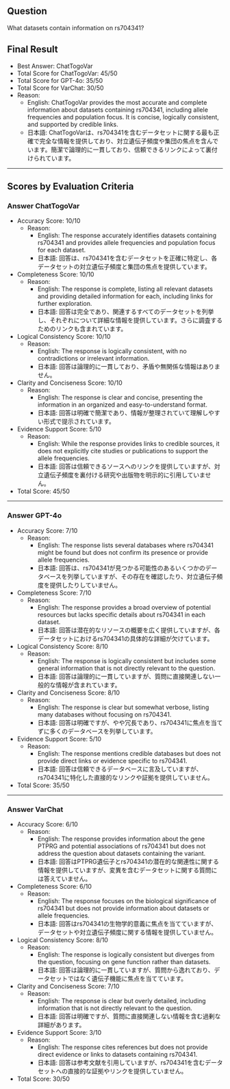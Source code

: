 ## Question

What datasets contain information on rs704341?

## Final Result

- Best Answer: ChatTogoVar
- Total Score for ChatTogoVar: 45/50
- Total Score for GPT-4o: 35/50
- Total Score for VarChat: 30/50
- Reason:
  - English: ChatTogoVar provides the most accurate and complete information about datasets containing rs704341, including allele frequencies and population focus. It is concise, logically consistent, and supported by credible links.
  - 日本語: ChatTogoVarは、rs704341を含むデータセットに関する最も正確で完全な情報を提供しており、対立遺伝子頻度や集団の焦点を含んでいます。簡潔で論理的に一貫しており、信頼できるリンクによって裏付けられています。

---

## Scores by Evaluation Criteria

### Answer ChatTogoVar
- Accuracy Score: 10/10
  - Reason: 
    - English: The response accurately identifies datasets containing rs704341 and provides allele frequencies and population focus for each dataset.
    - 日本語: 回答は、rs704341を含むデータセットを正確に特定し、各データセットの対立遺伝子頻度と集団の焦点を提供しています。
- Completeness Score: 10/10
  - Reason: 
    - English: The response is complete, listing all relevant datasets and providing detailed information for each, including links for further exploration.
    - 日本語: 回答は完全であり、関連するすべてのデータセットを列挙し、それぞれについて詳細な情報を提供しています。さらに調査するためのリンクも含まれています。
- Logical Consistency Score: 10/10
  - Reason: 
    - English: The response is logically consistent, with no contradictions or irrelevant information.
    - 日本語: 回答は論理的に一貫しており、矛盾や無関係な情報はありません。
- Clarity and Conciseness Score: 10/10
  - Reason: 
    - English: The response is clear and concise, presenting the information in an organized and easy-to-understand format.
    - 日本語: 回答は明確で簡潔であり、情報が整理されていて理解しやすい形式で提示されています。
- Evidence Support Score: 5/10
  - Reason: 
    - English: While the response provides links to credible sources, it does not explicitly cite studies or publications to support the allele frequencies.
    - 日本語: 回答は信頼できるソースへのリンクを提供していますが、対立遺伝子頻度を裏付ける研究や出版物を明示的に引用していません。
- Total Score: 45/50

---

### Answer GPT-4o
- Accuracy Score: 7/10
  - Reason: 
    - English: The response lists several databases where rs704341 might be found but does not confirm its presence or provide allele frequencies.
    - 日本語: 回答は、rs704341が見つかる可能性のあるいくつかのデータベースを列挙していますが、その存在を確認したり、対立遺伝子頻度を提供したりしていません。
- Completeness Score: 7/10
  - Reason: 
    - English: The response provides a broad overview of potential resources but lacks specific details about rs704341 in each dataset.
    - 日本語: 回答は潜在的なリソースの概要を広く提供していますが、各データセットにおけるrs704341の具体的な詳細が欠けています。
- Logical Consistency Score: 8/10
  - Reason: 
    - English: The response is logically consistent but includes some general information that is not directly relevant to the question.
    - 日本語: 回答は論理的に一貫していますが、質問に直接関連しない一般的な情報が含まれています。
- Clarity and Conciseness Score: 8/10
  - Reason: 
    - English: The response is clear but somewhat verbose, listing many databases without focusing on rs704341.
    - 日本語: 回答は明確ですが、やや冗長であり、rs704341に焦点を当てずに多くのデータベースを列挙しています。
- Evidence Support Score: 5/10
  - Reason: 
    - English: The response mentions credible databases but does not provide direct links or evidence specific to rs704341.
    - 日本語: 回答は信頼できるデータベースに言及していますが、rs704341に特化した直接的なリンクや証拠を提供していません。
- Total Score: 35/50

---

### Answer VarChat
- Accuracy Score: 6/10
  - Reason: 
    - English: The response provides information about the gene PTPRG and potential associations of rs704341 but does not address the question about datasets containing the variant.
    - 日本語: 回答はPTPRG遺伝子とrs704341の潜在的な関連性に関する情報を提供していますが、変異を含むデータセットに関する質問には答えていません。
- Completeness Score: 6/10
  - Reason: 
    - English: The response focuses on the biological significance of rs704341 but does not provide information about datasets or allele frequencies.
    - 日本語: 回答はrs704341の生物学的意義に焦点を当てていますが、データセットや対立遺伝子頻度に関する情報を提供していません。
- Logical Consistency Score: 8/10
  - Reason: 
    - English: The response is logically consistent but diverges from the question, focusing on gene function rather than datasets.
    - 日本語: 回答は論理的に一貫していますが、質問から逸れており、データセットではなく遺伝子機能に焦点を当てています。
- Clarity and Conciseness Score: 7/10
  - Reason: 
    - English: The response is clear but overly detailed, including information that is not directly relevant to the question.
    - 日本語: 回答は明確ですが、質問に直接関連しない情報を含む過剰な詳細があります。
- Evidence Support Score: 3/10
  - Reason: 
    - English: The response cites references but does not provide direct evidence or links to datasets containing rs704341.
    - 日本語: 回答は参考文献を引用していますが、rs704341を含むデータセットへの直接的な証拠やリンクを提供していません。
- Total Score: 30/50